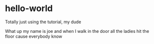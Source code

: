 # hello-world
Totally just using the tutorial, my dude

What up my name is joe and when I walk in the door all the ladies hit the floor cause everybody know
